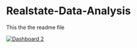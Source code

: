 # Realstate-Data-Analysis
This the the readme file

<script type='text/javascript' src='https://public.tableau.com/javascripts/api/viz_v1.js'></script><div class='tableauPlaceholder' style='width: 982px; height: 742px;'><noscript><a href='#'><img alt='Dashboard 2 ' src='https:&#47;&#47;public.tableau.com&#47;static&#47;images&#47;Re&#47;Realstatev2&#47;Dashboard2&#47;1_rss.png' style='border: none' /></a></noscript><object class='tableauViz' width='982' height='742' style='display:none;'><param name='host_url' value='https%3A%2F%2Fpublic.tableau.com%2F' /> <param name='path' value='views&#47;Realstatev2&#47;Dashboard2?:embed=y&amp;:display_count=y&amp;:showTabs=y' /> <param name='toolbar' value='yes' /><param name='static_image' value='https:&#47;&#47;public.tableau.com&#47;static&#47;images&#47;Re&#47;Realstatev2&#47;Dashboard2&#47;1.png' /> <param name='animate_transition' value='yes' /><param name='display_static_image' value='yes' /><param name='display_spinner' value='yes' /><param name='display_overlay' value='yes' /><param name='display_count' value='yes' /><param name='showVizHome' value='no' /><param name='showTabs' value='y' /><param name='bootstrapWhenNotified' value='true' /></object></div>
